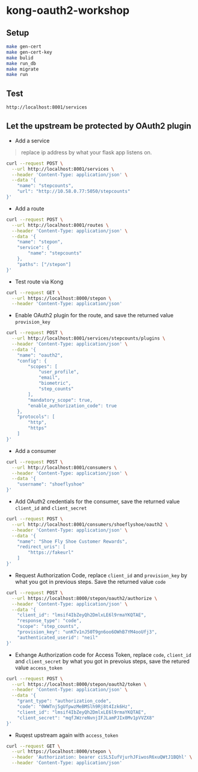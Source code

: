 # kong-oauth2-workshop

## Setup

```sh
make gen-cert
make gen-cert-key
make bulid
make run_db
make migrate
make run
```

## Test

```sh
http://localhost:8001/services
```

## Let the upstream be protected by OAuth2 plugin

- Add a service
> replace ip address by what your flask app listens on.
```sh
curl --request POST \
  --url http://localhost:8001/services \
  --header 'Content-Type: application/json' \
  --data '{
	"name": "stepcounts",
	"url": "http://10.58.0.77:5050/stepcounts"
}'
```

- Add a route
```sh
curl --request POST \
  --url http://localhost:8001/routes \
  --header 'Content-Type: application/json' \
  --data '{
	"name": "stepon",
	"service": {
		"name": "stepcounts"
	},
	"paths": ["/stepon"]
}'
```

- Test route via Kong
```sh
curl --request GET \
  --url https://localhost:8000/stepon \
  --header 'Content-Type: application/json'
```

- Enable OAuth2 plugin for the route, and save the returned value `provision_key`
```sh
curl --request POST \
  --url http://localhost:8001/services/stepcounts/plugins \
  --header 'Content-Type: application/json' \
  --data '{
	"name": "oauth2",
	"config": {
		"scopes": [
			"user_profile",
			"email",
			"biometric",
			"step_counts"
		],
		"mandatory_scope": true,
		"enable_authorization_code": true
	},
	"protocols": [
		"http",
		"https"
	]
}'
```

- Add a consumer
```sh
curl --request POST \
  --url http://localhost:8001/consumers \
  --header 'Content-Type: application/json' \
  --data '{
	"username": "shoeflyshoe"
}'
```

- Add OAuth2 credentials for the consumer, save the returned value `client_id` and `client_secret`
```sh
curl --request POST \
  --url http://localhost:8001/consumers/shoeflyshoe/oauth2 \
  --header 'Content-Type: application/json' \
  --data '{
	"name": "Shoe Fly Shoe Customer Rewards",
	"redirect_uris": [
		"https://fakeurl"
	]
}'
```

- Request Authorization Code, replace `client_id` and `provision_key` by what you got in previous steps. Save the returned value `code`
```sh
curl --request POST \
  --url https://localhost:8000/stepon/oauth2/authorize \
  --header 'Content-Type: application/json' \
  --data '{
	"client_id": "lmsif4IbZeyQh2DmlxLE6l9rmaYKQTAE",
	"response_type": "code",
	"scope": "step_counts",
	"provision_key": "unKTv1nJ50T9gn6oo6OWhB7YM4ooUfj3",
	"authenticated_userid": "neil"
}'
```

- Exhange Authorization code for Access Token, replace `code`, `client_id` and `client_secret` by what you got in prevoius steps, save the retured value `access_token`
```sh
curl --request POST \
  --url https://localhost:8000/stepon/oauth2/token \
  --header 'Content-Type: application/json' \
  --data '{
	"grant_type": "authorization_code",
	"code": "0WWTnj5gUfpwzMeBMSlh9Rj8t4Izk6Hz",
	"client_id": "lmsif4IbZeyQh2DmlxLE6l9rmaYKQTAE",
	"client_secret": "mqfJWzreNvnjIFJLamPJIx0Mv1pVVZX8"
}'
```

- Ruqest upstream again with `access_token`
```sh
curl --request GET \
  --url https://localhost:8000/stepon \
  --header 'Authorization: bearer ciSL5IufVjurhJFiwosR6xuQWtJ1BQhl' \
  --header 'Content-Type: application/json'
```